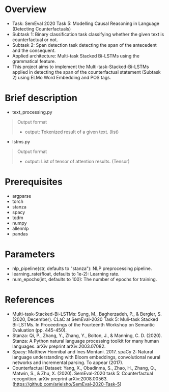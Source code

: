 # Overview
- Task: SemEval 2020 Task 5: Modelling Causal Reasoning in Language (Detecting Counterfactuals)
- Subtask 1: Binary classification task classifying whether the given text is counterfactual or not.
- Subtask 2: Span detection task detecting the span of the antecedent and the consequent.
- Applied architecture: Multi-task Stacked Bi-LSTMs using the grammatical feature.
- This project aims to implement the Multi-task-Stacked-Bi-LSTMs applied in detecting the span of the counterfactual statement (Subtask 2) using ELMo Word Embedding and POS tags.

# Brief description
- text_processing.py
> Output format
> - output: Tokenized result of a given text. (list)
- lstms.py
> Output format
> - output: List of tensor of attention results. (Tensor)


# Prerequisites
- argparse
- torch
- stanza
- spacy
- tqdm
- numpy
- allennlp
- pandas

# Parameters
- nlp_pipeline(str, defaults to "stanza"): NLP preprocessing pipeline.
- learning_rate(float, defaults to 1e-2): Learning rate.
- num_epochs(int, defaults to 100): The number of epochs for training.

# References
- Multi-task-Stacked-Bi-LSTMs: Sung, M., Bagherzadeh, P., & Bergler, S. (2020, December). CLaC at SemEval-2020 Task 5: Muli-task Stacked Bi-LSTMs. In Proceedings of the Fourteenth Workshop on Semantic Evaluation (pp. 445-450).
- Stanza: Qi, P., Zhang, Y., Zhang, Y., Bolton, J., & Manning, C. D. (2020). Stanza: A Python natural language processing toolkit for many human languages. arXiv preprint arXiv:2003.07082.
- Spacy: Matthew Honnibal and Ines Montani. 2017. spaCy 2: Natural language understanding with Bloom embeddings, convolutional neural networks and incremental parsing. To appear (2017).
- Counterfactual Dataset: Yang, X., Obadinma, S., Zhao, H., Zhang, Q., Matwin, S., & Zhu, X. (2020). SemEval-2020 task 5: Counterfactual recognition. arXiv preprint arXiv:2008.00563. (https://github.com/arielsho/SemEval-2020-Task-5)
